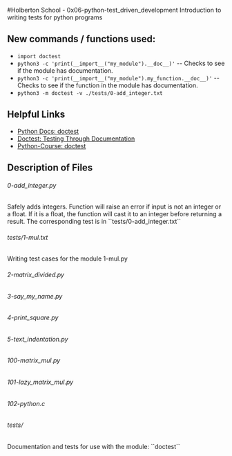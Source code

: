 #Holberton School - 0x06-python-test_driven_development
Introduction to writing tests for python programs 

## New commands / functions used:
* ``import doctest``
* ``python3 -c 'print(__import__("my_module").__doc__)'`` -- Checks to see if the module has documentation.
* ``python3 -c 'print(__import__("my_module").my_function.__doc__)'`` -- Checks to see if the function in the module has documentation.
* ``python3 -m doctest -v ./tests/0-add_integer.txt``

## Helpful Links
* [Python Docs: doctest](https://docs.python.org/3.4/library/doctest.html)
* [Doctest: Testing Through Documentation](https://pymotw.com/2/doctest/)
* [Python-Course: doctest](http://www.python-course.eu/python3_tests.php)

## Description of Files
<h6>0-add_integer.py</h6>
Safely adds integers. Function will raise an error if input is not an integer or a float. If it is a float, the function will cast it to an integer before returning a result. The corresponding test is in ``tests/0-add_integer.txt``

<h6>tests/1-mul.txt</h6>
Writing test cases for the module 1-mul.py

<h6>2-matrix_divided.py</h6>

<h6>3-say_my_name.py</h6>

<h6>4-print_square.py</h6>

<h6>5-text_indentation.py</h6>

<h6>100-matrix_mul.py</h6>

<h6>101-lazy_matrix_mul.py</h6>

<h6>102-python.c</h6>

<h6>tests/</h6>
Documentation and tests for use with the module: ``doctest``
